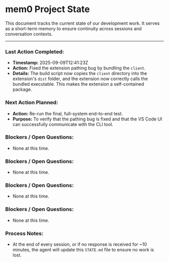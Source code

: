 # mem0 Project State

This document tracks the current state of our development work. It serves as a short-term memory to ensure continuity across sessions and conversation contexts.

---

### Last Action Completed:

*   **Timestamp:** 2025-09-09T12:41:23Z
*   **Action:** Fixed the extension pathing bug by bundling the `client`.
*   **Details:** The build script now copies the `client` directory into the extension's `dist` folder, and the extension now correctly calls the bundled executable. This makes the extension a self-contained package.

### Next Action Planned:

*   **Action:** Re-run the final, full-system end-to-end test.
*   **Purpose:** To verify that the pathing bug is fixed and that the VS Code UI can successfully communicate with the CLI tool.

### Blockers / Open Questions:

*   None at this time.

### Blockers / Open Questions:

*   None at this time.

### Blockers / Open Questions:

*   None at this time.

### Blockers / Open Questions:

*   None at this time.

### Process Notes:

*   At the end of every session, or if no response is received for ~10 minutes, the agent will update this `STATE.md` file to ensure no work is lost.

